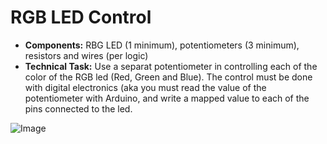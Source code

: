 # RGB LED Control

- **Components:** RBG LED (1  minimum), potentiometers (3  minimum), resistors and wires (per logic)
- **Technical Task:** Use a separat potentiometer in controlling each of the color of the RGB led (Red, Green and Blue). The control must be done with digital electronics (aka you must read the value of the potentiometer with Arduino, and write a mapped value to each of the pins connected to the led.

![Image](20221023_161617.jpg)
